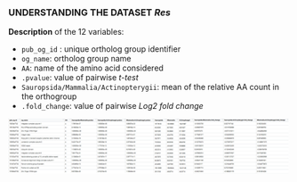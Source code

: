 ### UNDERSTANDING THE DATASET ***Res***
**Description** of the 12 variables:
- `pub_og_id` : unique ortholog group identifier
- `og_name`: ortholog group name
- `AA`: name of the amino acid considered
- `.pvalue`: value of pairwise *t-test*
- `Sauropsida/Mammalia/Actinopterygii`: mean of the relative AA count in the orthogroup
- `.fold_change`: value of pairwise *Log2 fold change*

![IMG3](https://github.com/Percud/AA_Comp/blob/master/Images/Screen%20Res.png)
